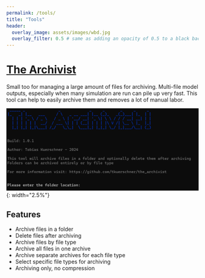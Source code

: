 ```yaml
---
permalink: /tools/
title: "Tools"
header:
  overlay_image: assets/images/wbd.jpg
  overlay_filter: 0.5 # same as adding an opacity of 0.5 to a black background
---
```







#  [The Archivist](https://github.com/tkuerschner/the_archivist/)

Small too for managing a large amount of files for archiving. Multi-file model outputs, especially when many simulation are run can pile up very fast. This tool can help to easily archive them and removes a lot of manual labor. 

![image-right](assets\images\Archivist\a1.png){: width="2.5%"}

## Features

  - Archive files in a folder
  - Delete files after archiving
  - Archive files by file type
  - Archive all files in one archive
  - Archive separate archives for each file type
  - Select specific file types for archiving
  - Archiving only, no compression


